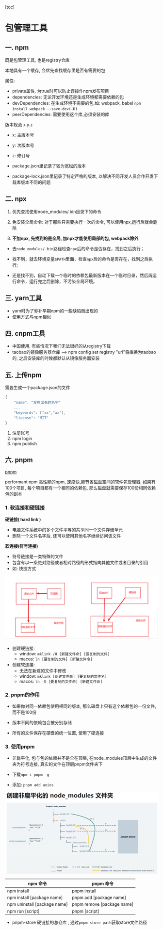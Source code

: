 [toc]

# 包管理工具

## 一. npm

既是包管理工具, 也是registry仓库

本地具有一个缓存, 会优先查找缓存里是否有需要的包



属性:

- private属性, 为true时可以防止误操作npm发布项目
- dependencies: 无论开发环境还是生成环境都需要依赖的包
- devDependencies: 在生成环境不需要的包,如: webpack, babel `npm install webpack --save-dev(-D)`
- peerDependencies: 需要使用这个库,必须安装的库



版本规范 x.y.z

- x: 主版本号
- y: 次版本号
- z: 修订号



- package.json里记录了较为宽松的版本
- package-lock.json里记录了特定严格的版本, 以解决不同开发人员合作开发下载库版本不同的问题



## 二. npx

1. 优先查找使用node_modules/.bin目录下的命令
2. 免安装全局命令: 对于那些只需要执行一次的命令, 可以使用npx,运行后就会删除

3. **不加npx, 先找到的是全局, 加npx才能使用局部的包, webpack除外**

- 去`node_modules/.bin`路径检查`npx`后的命令是否存在，找到之后执行；

- 找不到，就去环境变量`$PATH`里面，检查`npx`后的命令是否存在，找到之后执行;

- 还是找不到，自动下载一个临时的依赖包最新版本在一个临时目录，然后再运行命令，运行完之后删除，不污染全局环境。



## 三. yarn工具

- yarn时为了弥补早期npm的一些缺陷而出现的
- 使用方式与npm相似



## 四. cnpm工具

- 中国使用, 有些情况下我们无法很好的从registry下载
- taobao的镜像服务器仓库 --> npm config set registry "url"将库换为taobao的, 之后安装库的时候都默认从镜像服务器安装



## 五. 上传npm

需要生成一个package.json的文件

```js
{
    "name": "发布出去的名字"
    ...
    "keywords": ["xx","aa"],
    "license": "MIT"
}
```

1. 注册账号
2. npm login
3. npm publish



## 六. pnpm

[pnpm](https://pnpm.io/zh/motivation)

performant npm 高性能的npm, 速度快,能节省磁盘空间的软件包管理器, 如果有100个项目, 每个项目都有一个相同的依赖包, 那么磁盘就需要保存100份相同依赖包的副本

### 1. 软连接和硬链接

**硬链接( hard link )**

- 电脑文件系统中的多个文件平等的共享同一个文件存储单元
- 删除一个文件名字后, 还可以使用其他名字继续访问该文件

**软连接(符号连接)**

- 符号链接是一类特殊的文件
- 包含有以一条绝对路径或者相对路径的形式指向其他文件或者目录的引用
- 如: 快捷方式

![Snipaste_2022-12-20_19-45-14](.\图片\Snipaste_2022-12-20_19-45-14.png)

- 创建硬链接:
  - window:  `mklink /H [新建文件命] [要复制的文件]`
  - macos: `ln [要复制的文件] [新建文件命]`
- 创建软连接:
  - 无法在新建的文件中修改
  - window: `mklink [新建文件命] [要复制的文件名]`
  - macos: `ln -S [要复制的文件命] [新建文件命]`



### 2. pnpm的作用

- 如果你对同一依赖包使用相同的版本, 那么磁盘上只有这个依赖包的一份文件, 而不是100份

- 版本不同的依赖包会被分别存储

- 所有的文件保存在硬盘的统一位置, 使用了硬连接

  

### 3. 使用pnpm

- 非扁平化, 包与包的依赖并不是全在顶层, 在node_modules顶层中生成的文件夹为符号连接, 真实的文件在顶层pnpm文件夹下

- 下载`npm i pnpm -g`
- 添加: `pnpm add axios`

![Snipaste_2022-12-20_21-13-52](.\图片\Snipaste_2022-12-20_21-13-52.png)

| npm 命令                     | pnpm 命令                  |
| ---------------------------- | -------------------------- |
| npm install                  | pnpm install               |
| npm install [package name]   | pnpm add [package name]    |
| npm uninstall [package name] | pnpm remove [package name] |
| npm run [script]             | pnpm [script]              |



- pnpm-store 硬链接的总仓库 , 通过`pnpm store path`获取store文件路径